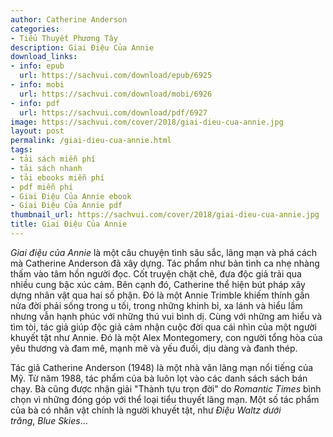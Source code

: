 ```yaml
---
author: Catherine Anderson
categories:
- Tiểu Thuyết Phương Tây
description: Giai Điệu Của Annie
download_links:
- info: epub
  url: https://sachvui.com/download/epub/6925
- info: mobi
  url: https://sachvui.com/download/mobi/6926
- info: pdf
  url: https://sachvui.com/download/pdf/6927
image: https://sachvui.com/cover/2018/giai-dieu-cua-annie.jpg
layout: post
permalink: /giai-dieu-cua-annie.html
tags:
- tải sách miễn phí
- tải sách nhanh
- tải ebooks miễn phí
- pdf miễn phí
- Giai Điệu Của Annie ebook
- Giai Điệu Của Annie pdf
thumbnail_url: https://sachvui.com/cover/2018/giai-dieu-cua-annie.jpg
title: Giai Điệu Của Annie
---
```


 <div class="item-desc text-justify"> <p><em>Giai điệu của Annie</em> là một câu chuyện tình sâu sắc, lãng mạn và phá cách mà Catherine Anderson đã xây dựng. Tác phẩm như bản tình ca nhẹ nhàng thấm vào tâm hồn người đọc. Cốt truyện chặt chẽ, đưa độc giả trải qua nhiều cung bậc xúc cảm. Bên cạnh đó, Catherine thể hiện bút pháp xây dựng nhân vật qua hai số phận. Đó là một Annie Trimble khiếm thính gần nửa đời phải sống trong u tối, trong những khinh bỉ, xa lánh và hiểu lầm nhưng vẫn hạnh phúc với những thú vui bình dị. Cùng với những am hiểu và tìm tòi, tác giả giúp độc giả cảm nhận cuộc đời qua cái nhìn của một người khuyết tật như Annie. Đó là một Alex Montegomery, con người tổng hòa của yêu thương và đam mê, mạnh mẽ và yếu đuối, dịu dàng và đanh thép.</p><p>Tác giả Catherine Anderson (1948) là một nhà văn lãng mạn nổi tiếng của Mỹ. Từ năm 1988, tác phẩm của bà luôn lọt vào các danh sách sách bán chạy. Bà cũng được nhận giải "Thành tựu trọn đời" do <em>Romantic Times</em> bình chọn vì những đóng góp với thể loại tiểu thuyết lãng mạn. Một số tác phẩm của bà có nhân vật chính là người khuyết tật, như <em>Điệu Waltz dưới trăng</em>, <em>Blue Skies</em>...</p> </div>
